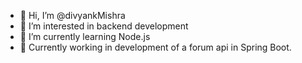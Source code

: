- 👋 Hi, I’m @divyankMishra
- 👀 I’m interested in backend development
- 🌱 I’m currently learning Node.js
- 🌱 Currently working in development of a forum api in Spring Boot.

